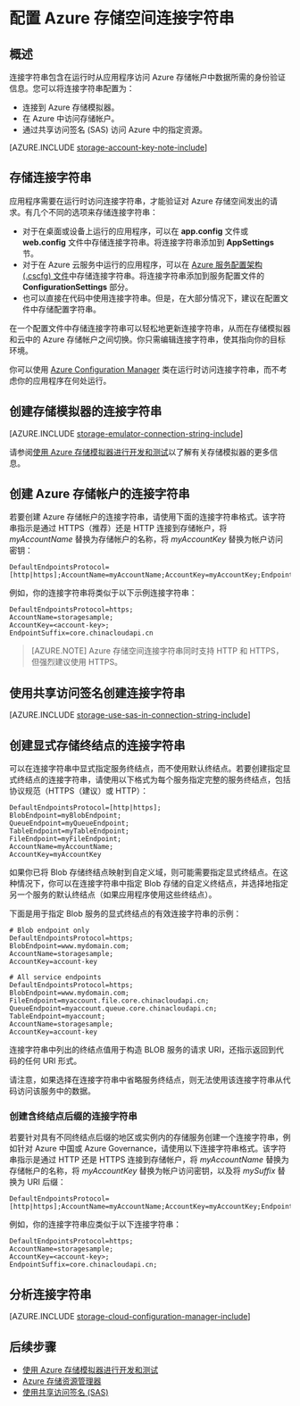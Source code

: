 ﻿<properties
    pageTitle="配置 Azure 存储空间的连接字符串 | Azure"
    description="配置 Azure 存储帐户的连接字符串。连接字符串包含在运行时从应用程序访问 Azure 存储帐户所需的身份验证信息。"
    services="storage"
    documentationcenter=""
    author="tamram"
    manager="carmonm"
    editor="tysonn" />  

<tags
    ms.assetid="ecb0acb5-90a9-4eb2-93e6-e9860eda5e53"
    ms.service="storage"
    ms.workload="storage"
    ms.tgt_pltfrm="na"
    ms.devlang="na"
    ms.topic="article"
    ms.date="11/16/2016"
    wacn.date="12/05/2016"
    ms.author="tamram" />

# 配置 Azure 存储空间连接字符串
## 概述
连接字符串包含在运行时从应用程序访问 Azure 存储帐户中数据所需的身份验证信息。您可以将连接字符串配置为：

* 连接到 Azure 存储模拟器。
* 在 Azure 中访问存储帐户。
* 通过共享访问签名 (SAS) 访问 Azure 中的指定资源。

[AZURE.INCLUDE [storage-account-key-note-include](../../includes/storage-account-key-note-include.md)]

## 存储连接字符串
应用程序需要在运行时访问连接字符串，才能验证对 Azure 存储空间发出的请求。有几个不同的选项来存储连接字符串：

* 对于在桌面或设备上运行的应用程序，可以在 **app.config** 文件或 **web.config** 文件中存储连接字符串。将连接字符串添加到 **AppSettings** 节。
* 对于在 Azure 云服务中运行的应用程序，可以在 [Azure 服务配置架构 (.cscfg) 文件](https://msdn.microsoft.com/zh-cn/library/ee758710.aspx)中存储连接字符串。将连接字符串添加到服务配置文件的 **ConfigurationSettings** 部分。
* 也可以直接在代码中使用连接字符串。但是，在大部分情况下，建议在配置文件中存储配置字符串。

在一个配置文件中存储连接字符串可以轻松地更新连接字符串，从而在存储模拟器和云中的 Azure 存储帐户之间切换。你只需编辑连接字符串，使其指向你的目标环境。

你可以使用 [Azure Configuration Manager](https://www.nuget.org/packages/Microsoft.WindowsAzure.ConfigurationManager/) 类在运行时访问连接字符串，而不考虑你的应用程序在何处运行。

## 创建存储模拟器的连接字符串
[AZURE.INCLUDE [storage-emulator-connection-string-include](../../includes/storage-emulator-connection-string-include.md)]

请参阅[使用 Azure 存储模拟器进行开发和测试](/documentation/articles/storage-use-emulator/)以了解有关存储模拟器的更多信息。

## 创建 Azure 存储帐户的连接字符串
若要创建 Azure 存储帐户的连接字符串，请使用下面的连接字符串格式。该字符串指示是通过 HTTPS（推荐）还是 HTTP 连接到存储帐户，将 *myAccountName* 替换为存储帐户的名称，将 *myAccountKey* 替换为帐户访问密钥：

    DefaultEndpointsProtocol=[http|https];AccountName=myAccountName;AccountKey=myAccountKey;EndpointSuffix=core.chinacloudapi.cn

例如，你的连接字符串将类似于以下示例连接字符串：
 
	DefaultEndpointsProtocol=https;
	AccountName=storagesample;
	AccountKey=<account-key>;
	EndpointSuffix=core.chinacloudapi.cn

> [AZURE.NOTE] Azure 存储空间连接字符串同时支持 HTTP 和 HTTPS，但强烈建议使用 HTTPS。

## 使用共享访问签名创建连接字符串
[AZURE.INCLUDE [storage-use-sas-in-connection-string-include](../../includes/storage-use-sas-in-connection-string-include.md)]

## 创建显式存储终结点的连接字符串
可以在连接字符串中显式指定服务终结点，而不使用默认终结点。若要创建指定显式终结点的连接字符串，请使用以下格式为每个服务指定完整的服务终结点，包括协议规范（HTTPS（建议）或 HTTP）：

	DefaultEndpointsProtocol=[http|https];
	BlobEndpoint=myBlobEndpoint;
	QueueEndpoint=myQueueEndpoint;
	TableEndpoint=myTableEndpoint;
	FileEndpoint=myFileEndpoint;
	AccountName=myAccountName;
	AccountKey=myAccountKey

如果你已将 Blob 存储终结点映射到自定义域，则可能需要指定显式终结点。在这种情况下，你可以在连接字符串中指定 Blob 存储的自定义终结点，并选择地指定另一个服务的默认终结点（如果应用程序使用这些终结点）。

下面是用于指定 Blob 服务的显式终结点的有效连接字符串的示例：

	# Blob endpoint only
	DefaultEndpointsProtocol=https;
	BlobEndpoint=www.mydomain.com;
	AccountName=storagesample;
	AccountKey=account-key

	# All service endpoints
	DefaultEndpointsProtocol=https;
	BlobEndpoint=www.mydomain.com;
	FileEndpoint=myaccount.file.core.chinacloudapi.cn;
	QueueEndpoint=myaccount.queue.core.chinacloudapi.cn;
	TableEndpoint=myaccount;
	AccountName=storagesample;
	AccountKey=account-key

连接字符串中列出的终结点值用于构造 BLOB 服务的请求 URI，还指示返回到代码的任何 URI 形式。

请注意，如果选择在连接字符串中省略服务终结点，则无法使用该连接字符串从代码访问该服务中的数据。

### 创建含终结点后缀的连接字符串
若要针对具有不同终结点后缀的地区或实例内的存储服务创建一个连接字符串，例如针对 Azure 中国或 Azure Governance，请使用以下连接字符串格式。该字符串指示是通过 HTTP 还是 HTTPS 连接到存储帐户，将 *myAccountName* 替换为存储帐户的名称，将 *myAccountKey* 替换为帐户访问密钥，以及将 *mySuffix* 替换为 URI 后缀：


	DefaultEndpointsProtocol=[http|https];AccountName=myAccountName;AccountKey=myAccountKey;EndpointSuffix=mySuffix;


例如，你的连接字符串应类似于以下连接字符串：

	DefaultEndpointsProtocol=https;
	AccountName=storagesample;
	AccountKey=<account-key>;
	EndpointSuffix=core.chinacloudapi.cn;

## 分析连接字符串
[AZURE.INCLUDE [storage-cloud-configuration-manager-include](../../includes/storage-cloud-configuration-manager-include.md)]

## 后续步骤
* [使用 Azure 存储模拟器进行开发和测试](/documentation/articles/storage-use-emulator/)
* [Azure 存储资源管理器](/documentation/articles/storage-explorers/)
* [使用共享访问签名 (SAS)](/documentation/articles/storage-dotnet-shared-access-signature-part-1/)

<!---HONumber=Mooncake_1128_2016-->